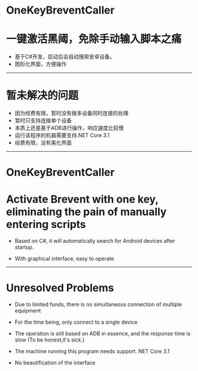 # OneKeyBreventCaller 
# 一键激活黑阈，免除手动输入脚本之痛
- 基于C#开发，启动后会自动搜索安卓设备。
- 图形化界面，方便操作
---
# 暂未解决的问题
- 因为经费有限，暂时没有做多设备同时连接的处理
- 暂时只支持连接单个设备
- 本质上还是基于ADB进行操作，响应速度比较慢
- 运行该程序的机器需要支持.NET Core 3.1
- 经费有限，没有美化界面
---
# OneKeyBreventCaller 
# Activate Brevent with one key, eliminating the pain of manually entering scripts


- Based on C#, it will automatically search for Android devices after startup.

- With graphical interface, easy to operate

---

# Unresolved Problems

- Due to limited funds, there is no simultaneous connection of multiple equipment

- For the time being, only connect to a single device

- The operation is still based on ADB in essence, and the response time is slow (To be honest,it's sick.)

- The machine running this program needs support. NET Core 3.1

- No beautification of the interface
